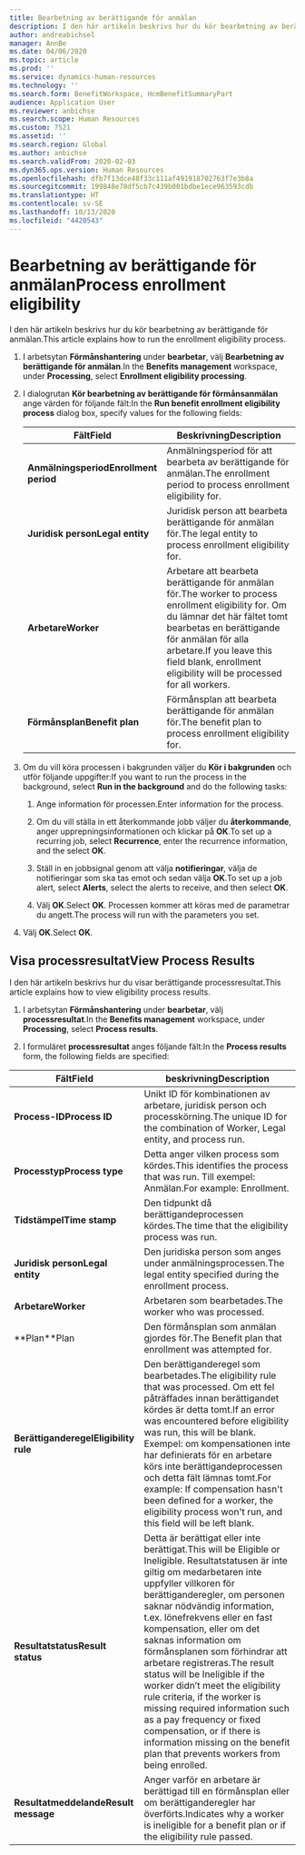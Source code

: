 ```yaml
---
title: Bearbetning av berättigande för anmälan
description: I den här artikeln beskrivs hur du kör bearbetning av berättigande för anmälan.
author: andreabichsel
manager: AnnBe
ms.date: 04/06/2020
ms.topic: article
ms.prod: ''
ms.service: dynamics-human-resources
ms.technology: ''
ms.search.form: BenefitWorkspace, HcmBenefitSummaryPart
audience: Application User
ms.reviewer: anbichse
ms.search.scope: Human Resources
ms.custom: 7521
ms.assetid: ''
ms.search.region: Global
ms.author: anbichse
ms.search.validFrom: 2020-02-03
ms.dyn365.ops.version: Human Resources
ms.openlocfilehash: dfb7f13dce48f33c111af491918702763f7e3b8a
ms.sourcegitcommit: 199848e78df5cb7c439b001bdbe1ece963593cdb
ms.translationtype: HT
ms.contentlocale: sv-SE
ms.lasthandoff: 10/13/2020
ms.locfileid: "4420543"
---
```

# <a name="process-enrollment-eligibility"></a><span data-ttu-id="62918-103">Bearbetning av berättigande för anmälan</span><span class="sxs-lookup"><span data-stu-id="62918-103">Process enrollment eligibility</span></span>

<span data-ttu-id="62918-104">I den här artikeln beskrivs hur du kör bearbetning av berättigande för anmälan.</span><span class="sxs-lookup"><span data-stu-id="62918-104">This article explains how to run the enrollment eligibility process.</span></span>

1. <span data-ttu-id="62918-105">I arbetsytan **Förmånshantering** under **bearbetar**, välj **Bearbetning av berättigande för anmälan**.</span><span class="sxs-lookup"><span data-stu-id="62918-105">In the **Benefits management** workspace, under **Processing**, select **Enrollment eligibility processing**.</span></span>

2. <span data-ttu-id="62918-106">I dialogrutan **Kör bearbetning av berättigande för förmånsanmälan** ange värden för följande fält:</span><span class="sxs-lookup"><span data-stu-id="62918-106">In the **Run benefit enrollment eligibility process** dialog box, specify values for the following fields:</span></span>

   | <span data-ttu-id="62918-107">Fält</span><span class="sxs-lookup"><span data-stu-id="62918-107">Field</span></span> | <span data-ttu-id="62918-108">Beskrivning</span><span class="sxs-lookup"><span data-stu-id="62918-108">Description</span></span> |
   | --- | --- |
   | <span data-ttu-id="62918-109">**Anmälningsperiod**</span><span class="sxs-lookup"><span data-stu-id="62918-109">**Enrollment period**</span></span> | <span data-ttu-id="62918-110">Anmälningsperiod för att bearbeta av berättigande för anmälan.</span><span class="sxs-lookup"><span data-stu-id="62918-110">The enrollment period to process enrollment eligibility for.</span></span> |
   | <span data-ttu-id="62918-111">**Juridisk person**</span><span class="sxs-lookup"><span data-stu-id="62918-111">**Legal entity**</span></span> | <span data-ttu-id="62918-112">Juridisk person att bearbeta berättigande för anmälan för.</span><span class="sxs-lookup"><span data-stu-id="62918-112">The legal entity to process enrollment eligibility for.</span></span> |
   | <span data-ttu-id="62918-113">**Arbetare**</span><span class="sxs-lookup"><span data-stu-id="62918-113">**Worker**</span></span> | <span data-ttu-id="62918-114">Arbetare att bearbeta berättigande för anmälan för.</span><span class="sxs-lookup"><span data-stu-id="62918-114">The worker to process enrollment eligibility for.</span></span> <span data-ttu-id="62918-115">Om du lämnar det här fältet tomt bearbetas en berättigande för anmälan för alla arbetare.</span><span class="sxs-lookup"><span data-stu-id="62918-115">If you leave this field blank, enrollment eligibility will be processed for all workers.</span></span> |
   | <span data-ttu-id="62918-116">**Förmånsplan**</span><span class="sxs-lookup"><span data-stu-id="62918-116">**Benefit plan**</span></span> | <span data-ttu-id="62918-117">Förmånsplan att bearbeta berättigande för anmälan för.</span><span class="sxs-lookup"><span data-stu-id="62918-117">The benefit plan to process enrollment eligibility for.</span></span>

3. <span data-ttu-id="62918-118">Om du vill köra processen i bakgrunden väljer du **Kör i bakgrunden** och utför följande uppgifter:</span><span class="sxs-lookup"><span data-stu-id="62918-118">If you want to run the process in the background, select **Run in the background** and do the following tasks:</span></span>

   1. <span data-ttu-id="62918-119">Ange information för processen.</span><span class="sxs-lookup"><span data-stu-id="62918-119">Enter information for the process.</span></span>

   2. <span data-ttu-id="62918-120">Om du vill ställa in ett återkommande jobb väljer du **återkommande**, anger upprepningsinformationen och klickar på **OK**.</span><span class="sxs-lookup"><span data-stu-id="62918-120">To set up a recurring job, select **Recurrence**, enter the recurrence information, and the select **OK**.</span></span>

   3. <span data-ttu-id="62918-121">Ställ in en jobbsignal genom att välja **notifieringar**, välja de notifieringar som ska tas emot och sedan välja **OK**.</span><span class="sxs-lookup"><span data-stu-id="62918-121">To set up a job alert, select **Alerts**, select the alerts to receive, and then select **OK**.</span></span>

   4. <span data-ttu-id="62918-122">Välj **OK**.</span><span class="sxs-lookup"><span data-stu-id="62918-122">Select **OK**.</span></span> <span data-ttu-id="62918-123">Processen kommer att köras med de parametrar du angett.</span><span class="sxs-lookup"><span data-stu-id="62918-123">The process will run with the parameters you set.</span></span>

4. <span data-ttu-id="62918-124">Välj **OK**.</span><span class="sxs-lookup"><span data-stu-id="62918-124">Select **OK**.</span></span>

## <a name="view-process-results"></a><span data-ttu-id="62918-125">Visa processresultat</span><span class="sxs-lookup"><span data-stu-id="62918-125">View Process Results</span></span>

<span data-ttu-id="62918-126">I den här artikeln beskrivs hur du visar berättigande processresultat.</span><span class="sxs-lookup"><span data-stu-id="62918-126">This article explains how to view eligibility process results.</span></span>

1.  <span data-ttu-id="62918-127">I arbetsytan **Förmånshantering** under **bearbetar**, välj **processresultat**.</span><span class="sxs-lookup"><span data-stu-id="62918-127">In the **Benefits management** workspace, under **Processing**, select **Process results**.</span></span>

2.  <span data-ttu-id="62918-128">I formuläret **processresultat** anges följande fält:</span><span class="sxs-lookup"><span data-stu-id="62918-128">In the **Process results** form, the following fields are specified:</span></span>

   | <span data-ttu-id="62918-129">Fält</span><span class="sxs-lookup"><span data-stu-id="62918-129">Field</span></span> | <span data-ttu-id="62918-130">beskrivning</span><span class="sxs-lookup"><span data-stu-id="62918-130">Description</span></span> |
   | --- | --- |
   | <span data-ttu-id="62918-131">**Process-ID**</span><span class="sxs-lookup"><span data-stu-id="62918-131">**Process ID**</span></span> | <span data-ttu-id="62918-132">Unikt ID för kombinationen av arbetare, juridisk person och processkörning.</span><span class="sxs-lookup"><span data-stu-id="62918-132">The unique ID for the combination of Worker, Legal entity, and process run.</span></span> |
   | <span data-ttu-id="62918-133">**Processtyp**</span><span class="sxs-lookup"><span data-stu-id="62918-133">**Process type**</span></span> | <span data-ttu-id="62918-134">Detta anger vilken process som kördes.</span><span class="sxs-lookup"><span data-stu-id="62918-134">This identifies the process that was run.</span></span> <span data-ttu-id="62918-135">Till exempel: Anmälan.</span><span class="sxs-lookup"><span data-stu-id="62918-135">For example:  Enrollment.</span></span> |
   | <span data-ttu-id="62918-136">**Tidstämpel**</span><span class="sxs-lookup"><span data-stu-id="62918-136">**Time stamp**</span></span> | <span data-ttu-id="62918-137">Den tidpunkt då berättigandeprocessen kördes.</span><span class="sxs-lookup"><span data-stu-id="62918-137">The time that the eligibility process was run.</span></span> |
   | <span data-ttu-id="62918-138">**Juridisk person**</span><span class="sxs-lookup"><span data-stu-id="62918-138">**Legal entity**</span></span> | <span data-ttu-id="62918-139">Den juridiska person som anges under anmälningsprocessen.</span><span class="sxs-lookup"><span data-stu-id="62918-139">The legal entity specified during the enrollment process.</span></span> |
   | <span data-ttu-id="62918-140">**Arbetare**</span><span class="sxs-lookup"><span data-stu-id="62918-140">**Worker**</span></span> | <span data-ttu-id="62918-141">Arbetaren som bearbetades.</span><span class="sxs-lookup"><span data-stu-id="62918-141">The worker who was processed.</span></span> |
   | <span data-ttu-id="62918-142">\*\*Plan</span><span class="sxs-lookup"><span data-stu-id="62918-142">\*\*Plan</span></span> | <span data-ttu-id="62918-143">Den förmånsplan som anmälan gjordes för.</span><span class="sxs-lookup"><span data-stu-id="62918-143">The Benefit plan that enrollment was attempted for.</span></span> |
   | <span data-ttu-id="62918-144">**Berättiganderegel**</span><span class="sxs-lookup"><span data-stu-id="62918-144">**Eligibility rule**</span></span> | <span data-ttu-id="62918-145">Den berättiganderegel som bearbetades.</span><span class="sxs-lookup"><span data-stu-id="62918-145">The eligibility rule that was processed.</span></span> <span data-ttu-id="62918-146">Om ett fel påträffades innan berättigandet kördes är detta tomt.</span><span class="sxs-lookup"><span data-stu-id="62918-146">If an error was encountered before eligibility was run, this will be blank.</span></span> <span data-ttu-id="62918-147">Exempel: om kompensationen inte har definierats för en arbetare körs inte berättigandeprocessen och detta fält lämnas tomt.</span><span class="sxs-lookup"><span data-stu-id="62918-147">For example: If compensation hasn't been defined for a worker, the eligibility process won't run, and this field will be left blank.</span></span> |
   | <span data-ttu-id="62918-148">**Resultatstatus**</span><span class="sxs-lookup"><span data-stu-id="62918-148">**Result status**</span></span> | <span data-ttu-id="62918-149">Detta är berättigat eller inte berättigat.</span><span class="sxs-lookup"><span data-stu-id="62918-149">This will be Eligible or Ineligible.</span></span> <span data-ttu-id="62918-150">Resultatstatusen är inte giltig om medarbetaren inte uppfyller villkoren för berättiganderegler, om personen saknar nödvändig information, t.ex. lönefrekvens eller en fast kompensation, eller om det saknas information om förmånsplanen som förhindrar att arbetare registreras.</span><span class="sxs-lookup"><span data-stu-id="62918-150">The result status will be Ineligible if the worker didn’t meet the eligibility rule criteria, if the worker is missing required information such as a pay frequency or fixed compensation, or if there is information missing on the benefit plan that prevents workers from being enrolled.</span></span> |
   | <span data-ttu-id="62918-151">**Resultatmeddelande**</span><span class="sxs-lookup"><span data-stu-id="62918-151">**Result message**</span></span> | <span data-ttu-id="62918-152">Anger varför en arbetare är berättigad till en förmånsplan eller om berättiganderegler har överförts.</span><span class="sxs-lookup"><span data-stu-id="62918-152">Indicates why a worker is ineligible for a benefit plan or if the eligibility rule passed.</span></span> |

